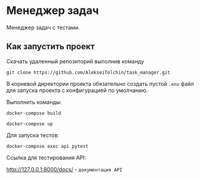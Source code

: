 # Менеджер задач

Менеджер задач с тестами.

## Как запустить проект

Скачать удаленный репозиторий выполнив команду

```
git clone https://github.com/AlekseiTolchin/task_manager.git
```

В корневой директории проекта обязательно создать пустой `.env` файл для запуска проекта с конфигурацией по умолчанию.

Выполнить команды:

```
docker-compose build
```

```
docker-compose up
```
Для запуска тестов:

```
docker-compose exec api pytest
```

Ссылка для тестирования API:

http://127.0.0.1:8000/docs/ - `документация API` 
